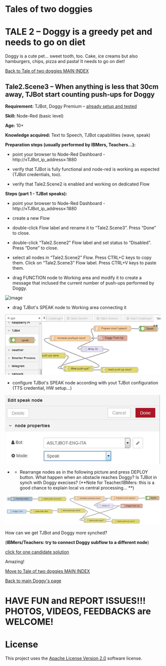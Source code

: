 # Tales of two doggies
# TALE 2 – Doggy is a greedy pet and needs to go on diet

Doggy is a cute pet... sweet tooth, too. Cake, ice creams but also hamburgers, chips, pizza and pasta! It needs to go on diet!

[Back to Tale of two doggies MAIN INDEX](Tales%20of%20two%20doggies.md)

## Tale2.Scene3 – When anything is less that 30cm away, TJBot start counting push-ups for Doggy

**Requirement:** TJBot, Doggy Premium – [already setup and tested](https://github.com/fmanclossi/TJBot-playbook/blob/master/examples/Doggy/Setup%20Doggy%20and%20Test%20features.md)

**Skill:** Node-Red (basic level)

**Age:** 10+

**Knowledge acquired:** Text to Speech, TJBot capabilities (wave, speak)

**Preparation steps (usually performed by IBMers, Teachers…):**

* point your browser to Node-Red Dashboard - http://«TJBot_ip_address»:1880

* verify that TJBot is fully functional and node-red is working as expected (TJBot credentials, too).

* verify that Tale2.Scene2 is enabled and working on dedicated Flow

**Steps (part 1 - TJBot speaks):**

* point your browser to Node-Red Dashboard - http://«TJBot_ip_address»:1880

* create a new Flow

* double-click Flow label and rename it to “Tale2.Scene3”. Press “Done” to close.

* double-click “Tale2.Scene2” Flow label and set status to “Disabled”. Press “Done” to close.

* select all nodes in “Tale2.Scene2” Flow. Press CTRL+C keys to copy them. Click on “Tale2.Scene3” Flow label. Press CTRL+V keys to paste them.

*  drag FUNCTION node to Working area and modify it to create a message that inclused the current number of push-ups performed by Doggy.

![image]( https://github.com/fmanclossi/TJBot-playbook/blob/master/examples/Doggy/Media/Tales/t02s03.Create.Text.With.pushup.count.jpg)

* drag TJBot's SPEAK node to Working area connecting it 

![image]( https://github.com/fmanclossi/TJBot-playbook/blob/master/examples/Doggy/Media/Tales/t02s03.Create.SPEAK.Node.jpg)

* configure TJBot's SPEAK node according with yout TJBot configuration (TTS credential, HW setup...) 

![image]( https://github.com/fmanclossi/TJBot-playbook/blob/master/examples/Doggy/Media/Tales/t02s03.Configure.SPEAK.Node.jpg)

* * Rearrange nodes as in the following picture and press DEPLOY button. What happen when an obstacle reaches Doggy? Is TJBot in synch with Doggy execises? (**Note for Teacher/IBMers: this is a good chance to explain local vs central processing... **)

![image]( https://github.com/fmanclossi/TJBot-playbook/blob/master/examples/Doggy/Media/Tales/t02s03.TJBot.Helps.Doggy.jpg)

How can we get TJBot and Doggy more synched?

(**IBMers/Teachers: try to connect Doggy subflow to a different node**)

[click for one candidate solution]( https://github.com/fmanclossi/TJBot-playbook/blob/master/examples/Doggy/Media/Tales/t02s03.TJBot.Helps.Doggy.jpg)

Amazing!

[Move to Tale of two doggies MAIN INDEX](Tales%20of%20two%20doggies.md)

[Back to main Doggy's page](https://github.com/fmanclossi/TJBot-playbook/tree/master/examples/Doggy)

# HAVE FUN and REPORT ISSUES!!! PHOTOS, VIDEOS, FEEDBACKS are WELCOME!

# License  
This project uses the [Apache License Version 2.0](../../LICENSE) software license.  
